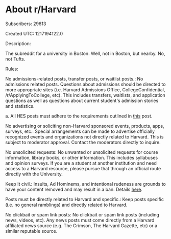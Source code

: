 # About r/Harvard

Subscribers: 29613

Created UTC: 1217194122.0

Description:

The subreddit for a university in Boston. Well, not in Boston, but nearby. No, not Tufts.

Rules:

No admissions-related posts, transfer posts, or waitlist posts.: No admissions related posts. Questions about admissions should be directed to more appropriate sites (i.e. Harvard Admissions Office, CollegeConfidential, /r/ApplyingToCollege, etc). This includes transfers, waitlists, and application questions as well as questions about current student's admission stories and statistics.

a. All HES posts must adhere to the requirements outlined in [this](https://www.reddit.com/r/Harvard/comments/huztou/new_automod_and_new_rule/) post.

No advertising or soliciting non-Harvard sponsored events, products, apps, surveys, etc.: Special arrangements can be made to advertise officially recognized events and organizations not directly related to Harvard. This is subject to moderator approval. Contact the moderators directly to inquire.

No unsolicited requests: No unwanted or unsolicited requests for course information, library books, or other information. This includes syllabuses and opinion surveys. If you are a student at another institution and need access to a Harvard resource, please pursue that through an official route directly with the University.

Keep It civil.: Insults, Ad Hominems, and intentional rudeness are grounds to have your content removed and may result in a ban. Details [here](https://www.reddit.com/r/Harvard/comments/6ufdgj/a_note_about_controversial_posts/).

Posts must be directly related to Harvard and specific.: Keep posts specific (i.e. no general ramblings) and directly related to Harvard.

No clickbait or spam link posts: No clickbait or spam link posts (including news, videos, etc). Any news posts must come directly from a Harvard affiliated news source (e.g. The Crimson, The Harvard Gazette, etc) or a similar reputable source.

